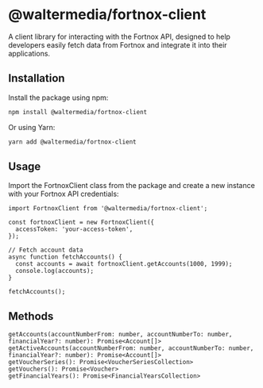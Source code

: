 # @waltermedia/fortnox-client

A client library for interacting with the Fortnox API, designed to help developers easily fetch data from Fortnox and integrate it into their applications.

## Installation

Install the package using npm:

```bash
npm install @waltermedia/fortnox-client
```

Or using Yarn:

```bash
yarn add @waltermedia/fortnox-client
```

## Usage

Import the FortnoxClient class from the package and create a new instance with your Fortnox API credentials:

```
import FortnoxClient from '@waltermedia/fortnox-client';

const fortnoxClient = new FortnoxClient({
  accessToken: 'your-access-token',
});

// Fetch account data
async function fetchAccounts() {
  const accounts = await fortnoxClient.getAccounts(1000, 1999);
  console.log(accounts);
}

fetchAccounts();
```

## Methods

```
getAccounts(accountNumberFrom: number, accountNumberTo: number, financialYear?: number): Promise<Account[]>
getActiveAccounts(accountNumberFrom: number, accountNumberTo: number, financialYear?: number): Promise<Account[]>
getVoucherSeries(): Promise<VoucherSeriesCollection>
getVouchers(): Promise<Voucher>
getFinancialYears(): Promise<FinancialYearsCollection>
```
